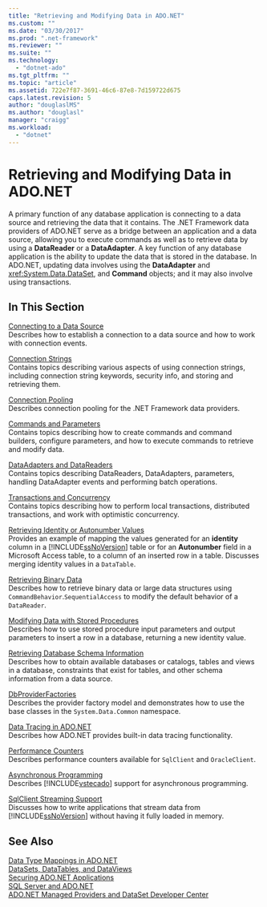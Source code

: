 ```yaml
---
title: "Retrieving and Modifying Data in ADO.NET"
ms.custom: ""
ms.date: "03/30/2017"
ms.prod: ".net-framework"
ms.reviewer: ""
ms.suite: ""
ms.technology: 
  - "dotnet-ado"
ms.tgt_pltfrm: ""
ms.topic: "article"
ms.assetid: 722e7f87-3691-46c6-87e8-7d159722d675
caps.latest.revision: 5
author: "douglaslMS"
ms.author: "douglasl"
manager: "craigg"
ms.workload: 
  - "dotnet"
---
```

# Retrieving and Modifying Data in ADO.NET
A primary function of any database application is connecting to a data source and retrieving the data that it contains. The .NET Framework data providers of ADO.NET serve as a bridge between an application and a data source, allowing you to execute commands as well as to retrieve data by using a **DataReader** or a **DataAdapter**. A key function of any database application is the ability to update the data that is stored in the database. In ADO.NET, updating data involves using the **DataAdapter** and <xref:System.Data.DataSet>, and **Command** objects; and it may also involve using transactions.  
  
## In This Section  
 [Connecting to a Data Source](../../../../docs/framework/data/adonet/connecting-to-a-data-source.md)  
 Describes how to establish a connection to a data source and how to work with connection events.  
  
 [Connection Strings](../../../../docs/framework/data/adonet/connection-strings.md)  
 Contains topics describing various aspects of using connection strings, including connection string keywords, security info, and storing and retrieving them.  
  
 [Connection Pooling](../../../../docs/framework/data/adonet/connection-pooling.md)  
 Describes connection pooling for the .NET Framework data providers.  
  
 [Commands and Parameters](../../../../docs/framework/data/adonet/commands-and-parameters.md)  
 Contains topics describing how to create commands and command builders, configure parameters, and how to execute commands to retrieve and modify data.  
  
 [DataAdapters and DataReaders](../../../../docs/framework/data/adonet/dataadapters-and-datareaders.md)  
 Contains topics describing DataReaders, DataAdapters, parameters, handling DataAdapter events and performing batch operations.  
  
 [Transactions and Concurrency](../../../../docs/framework/data/adonet/transactions-and-concurrency.md)  
 Contains topics describing how to perform local transactions, distributed transactions, and work with optimistic concurrency.  
  
 [Retrieving Identity or Autonumber Values](../../../../docs/framework/data/adonet/retrieving-identity-or-autonumber-values.md)  
 Provides an example of mapping the values generated for an **identity** column in a [!INCLUDE[ssNoVersion](../../../../includes/ssnoversion-md.md)] table or for an **Autonumber** field in a Microsoft Access table, to a column of an inserted row in a table. Discusses merging identity values in a `DataTable`.  
  
 [Retrieving Binary Data](../../../../docs/framework/data/adonet/retrieving-binary-data.md)  
 Describes how to retrieve binary data or large data structures using `CommandBehavior`.`SequentialAccess` to modify the default behavior of a `DataReader`.  
  
 [Modifying Data with Stored Procedures](../../../../docs/framework/data/adonet/modifying-data-with-stored-procedures.md)  
 Describes how to use stored procedure input parameters and output parameters to insert a row in a database, returning a new identity value.  
  
 [Retrieving Database Schema Information](../../../../docs/framework/data/adonet/retrieving-database-schema-information.md)  
 Describes how to obtain available databases or catalogs, tables and views in a database, constraints that exist for tables, and other schema information from a data source.  
  
 [DbProviderFactories](../../../../docs/framework/data/adonet/dbproviderfactories.md)  
 Describes the provider factory model and demonstrates how to use the base classes in the `System.Data.Common` namespace.  
  
 [Data Tracing in ADO.NET](../../../../docs/framework/data/adonet/data-tracing.md)  
 Describes how ADO.NET provides built-in data tracing functionality.  
  
 [Performance Counters](../../../../docs/framework/data/adonet/performance-counters.md)  
 Describes performance counters available for `SqlClient` and `OracleClient`.  
  
 [Asynchronous Programming](../../../../docs/framework/data/adonet/asynchronous-programming.md)  
 Describes [!INCLUDE[vstecado](../../../../includes/vstecado-md.md)] support for asynchronous programming.  
  
 [SqlClient Streaming Support](../../../../docs/framework/data/adonet/sqlclient-streaming-support.md)  
 Discusses how to write applications that stream data from [!INCLUDE[ssNoVersion](../../../../includes/ssnoversion-md.md)] without having it fully loaded in memory.  
  
## See Also  
 [Data Type Mappings in ADO.NET](../../../../docs/framework/data/adonet/data-type-mappings-in-ado-net.md)  
 [DataSets, DataTables, and DataViews](../../../../docs/framework/data/adonet/dataset-datatable-dataview/index.md)  
 [Securing ADO.NET Applications](../../../../docs/framework/data/adonet/securing-ado-net-applications.md)  
 [SQL Server and ADO.NET](../../../../docs/framework/data/adonet/sql/index.md)  
 [ADO.NET Managed Providers and DataSet Developer Center](http://go.microsoft.com/fwlink/?LinkId=217917)
